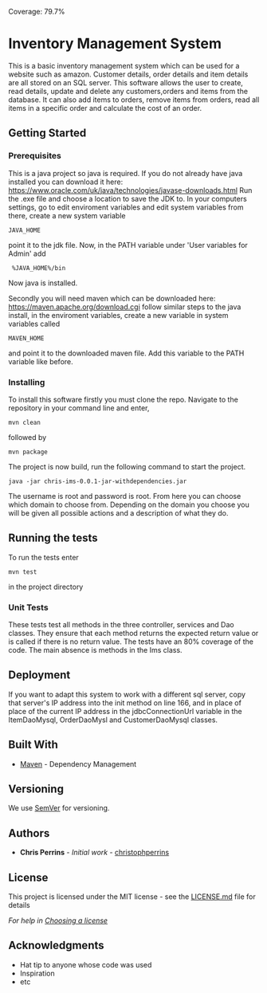 Coverage: 79.7%
# Inventory Management System

This is a basic inventory management system which can be used for a website such as amazon. Customer details, order details and item details are all stored on an SQL server. This software allows the user
to create, read details, update and delete any customers,orders and items from the database. It can also add items to orders, remove items from orders, read all items in a specific order and calculate the 
cost of an order.


## Getting Started

### Prerequisites

This is a java project so java is required. If you do not already have java installed you can download it here:
https://www.oracle.com/uk/java/technologies/javase-downloads.html
Run the .exe file and choose a location to save the JDK to. In your computers settings, go to edit enviroment variables and edit system variables from there, create a new system variable 

```
JAVA_HOME 
```

point it to the jdk file. Now, in the PATH variable under 'User variables for Admin' add

```
 %JAVA_HOME%/bin
```

Now java is installed.

Secondly you will need maven which can be downloaded here:
https://maven.apache.org/download.cgi
follow similar steps to the java install, in the enviroment variables, create a new variable in system variables called 

```
MAVEN_HOME 
```

and point it to the downloaded maven file. Add this variable to the PATH variable like before.


### Installing

To install this software firstly you must clone the repo. Navigate to the repository in your command line and enter,


```
mvn clean
```

followed by 

```
mvn package
```

The project is now build, run the following command to start the project.

```
java -jar chris-ims-0.0.1-jar-withdependencies.jar
```
The username is root and password is root. From here you can choose which domain to choose from. Depending on the domain you choose you will be given
all possible actions and a description of what they do.

## Running the tests

To run the tests enter

```
mvn test
```

in the project directory

### Unit Tests 

These tests test all methods in the three controller, services and Dao classes. They ensure that each method returns the expected
return value or is called if there is no return value. The tests have an 80% coverage of the code. The main absence is methods 
in the Ims class.

## Deployment

If you want to adapt this system to work with a different sql server, copy that server's IP address into the
init method on line 166, and in place of place of the current IP address in the jdbcConnectionUrl variable in the 
ItemDaoMysql, OrderDaoMysl and CustomerDaoMysql classes.


## Built With

* [Maven](https://maven.apache.org/) - Dependency Management

## Versioning

We use [SemVer](http://semver.org/) for versioning.

## Authors

* **Chris Perrins** - *Initial work* - [christophperrins](https://github.com/christophperrins)

## License

This project is licensed under the MIT license - see the [LICENSE.md](LICENSE.md) file for details 

*For help in [Choosing a license](https://choosealicense.com/)*

## Acknowledgments

* Hat tip to anyone whose code was used
* Inspiration
* etc
